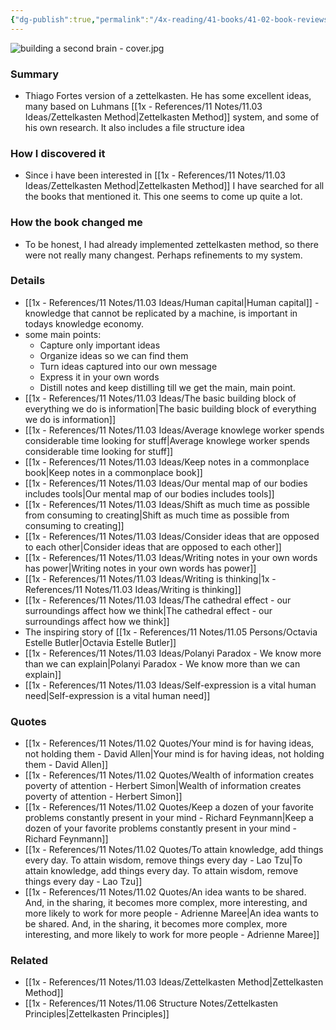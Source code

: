 ```yaml
---
{"dg-publish":true,"permalink":"/4x-reading/41-books/41-02-book-reviews/building-a-second-brain-thiago-forte/","title":"Building a Second Brain - Thiago Forte","created":"2025-02-15T14:12:40.797+03:00","updated":"2025-02-15T14:12:40.797+03:00"}
---
```



 ![building a second brain - cover.jpg](/img/user/4x%20-%20Reading/41%20Books/41.03%20Cover%20images/building%20a%20second%20brain%20-%20cover.jpg)

### Summary
- Thiago Fortes version of a zettelkasten. He has some excellent ideas, many based on Luhmans [[1x - References/11 Notes/11.03 Ideas/Zettelkasten Method\|Zettelkasten Method]] system, and some of his own research. It also includes a file structure idea


### How I discovered it
- Since i have been interested in [[1x - References/11 Notes/11.03 Ideas/Zettelkasten Method\|Zettelkasten Method]] I have searched for all the books that mentioned it. This one seems to come up quite a lot.

### How the book changed me
- To be honest, I had already implemented zettelkasten method, so there were not really many changest. Perhaps refinements to my system.

### Details
- [[1x - References/11 Notes/11.03 Ideas/Human capital\|Human capital]] - knowledge that cannot be replicated by a machine, is important in todays knowledge economy.
- some main points:
	- Capture only important ideas
	- Organize ideas so we can find them
	- Turn ideas captured into our own message
	- Express it in your own words
	- Distill notes and keep distilling till we get the main, main point.
- [[1x - References/11 Notes/11.03 Ideas/The basic building block of everything we do is information\|The basic building block of everything we do is information]]
- [[1x - References/11 Notes/11.03 Ideas/Average knowlege worker spends considerable time looking for stuff\|Average knowlege worker spends considerable time looking for stuff]]
- [[1x - References/11 Notes/11.03 Ideas/Keep notes in a commonplace book\|Keep notes in a commonplace book]]
- [[1x - References/11 Notes/11.03 Ideas/Our mental map of our bodies includes tools\|Our mental map of our bodies includes tools]]
- [[1x - References/11 Notes/11.03 Ideas/Shift as much time as possible from consuming to creating\|Shift as much time as possible from consuming to creating]]
- [[1x - References/11 Notes/11.03 Ideas/Consider ideas that are opposed to each other\|Consider ideas that are opposed to each other]]
- [[1x - References/11 Notes/11.03 Ideas/Writing notes in your own words has power\|Writing notes in your own words has power]]
- [[1x - References/11 Notes/11.03 Ideas/Writing is thinking\|1x - References/11 Notes/11.03 Ideas/Writing is thinking]]
- [[1x - References/11 Notes/11.03 Ideas/The cathedral effect - our surroundings affect how we think\|The cathedral effect - our surroundings affect how we think]]
- The inspiring story of [[1x - References/11 Notes/11.05 Persons/Octavia Estelle Butler\|Octavia Estelle Butler]]
- [[1x - References/11 Notes/11.03 Ideas/Polanyi Paradox - We know more than we can explain\|Polanyi Paradox - We know more than we can explain]]
- [[1x - References/11 Notes/11.03 Ideas/Self-expression is a vital human need\|Self-expression is a vital human need]]

### Quotes
- [[1x - References/11 Notes/11.02 Quotes/Your mind is for having ideas, not holding them - David Allen\|Your mind is for having ideas, not holding them - David Allen]]
- [[1x - References/11 Notes/11.02 Quotes/Wealth of information creates poverty of attention - Herbert Simon\|Wealth of information creates poverty of attention - Herbert Simon]]
- [[1x - References/11 Notes/11.02 Quotes/Keep a dozen of your favorite problems constantly present in your mind - Richard Feynmann\|Keep a dozen of your favorite problems constantly present in your mind - Richard Feynmann]]
- [[1x - References/11 Notes/11.02 Quotes/To attain knowledge, add things every day. To attain wisdom, remove things every day - Lao Tzu\|To attain knowledge, add things every day. To attain wisdom, remove things every day - Lao Tzu]]
- [[1x - References/11 Notes/11.02 Quotes/An idea wants to be shared. And, in the sharing, it becomes more complex, more interesting, and more likely to work for more people - Adrienne Maree\|An idea wants to be shared. And, in the sharing, it becomes more complex, more interesting, and more likely to work for more people - Adrienne Maree]]

### Related
-  [[1x - References/11 Notes/11.03 Ideas/Zettelkasten Method\|Zettelkasten Method]]
- [[1x - References/11 Notes/11.06 Structure Notes/Zettelkasten Principles\|Zettelkasten Principles]]